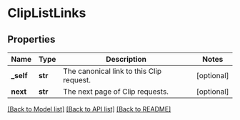 # ClipListLinks

## Properties
Name | Type | Description | Notes
------------ | ------------- | ------------- | -------------
**_self** | **str** | The canonical link to this Clip request. | [optional] 
**next** | **str** | The next page of Clip requests. | [optional] 

[[Back to Model list]](../README.md#documentation-for-models) [[Back to API list]](../README.md#documentation-for-api-endpoints) [[Back to README]](../README.md)


